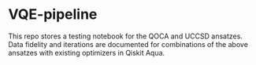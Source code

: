 # VQE-pipeline
 
This repo stores a testing notebook for the QOCA and UCCSD ansatzes. Data fidelity and iterations are documented for combinations of the above ansatzes with existing optimizers in Qiskit Aqua.
